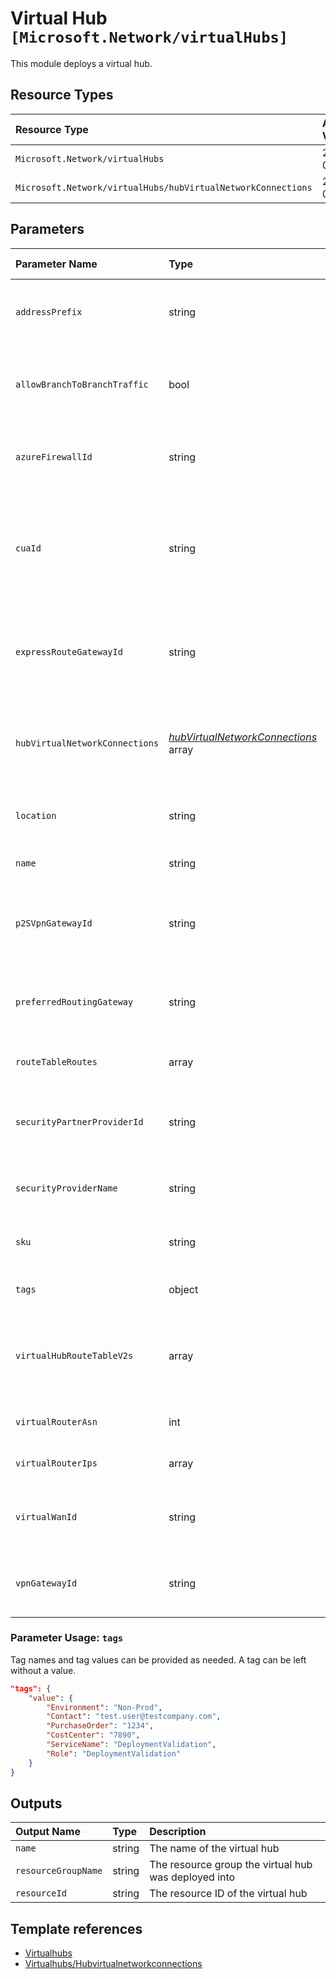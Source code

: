 # Virtual Hub `[Microsoft.Network/virtualHubs]`

This module deploys a virtual hub.

## Resource Types

| Resource Type | API Version |
| :-- | :-- |
| `Microsoft.Network/virtualHubs` | 2021-05-01 |
| `Microsoft.Network/virtualHubs/hubVirtualNetworkConnections` | 2021-05-01 |

## Parameters

| Parameter Name | Type | Default Value | Possible Values | Description |
| :-- | :-- | :-- | :-- | :-- |
| `addressPrefix` | string |  |  | Required. Address-prefix for this VirtualHub. |
| `allowBranchToBranchTraffic` | bool | `True` |  | Optional. Flag to control transit for VirtualRouter hub. |
| `azureFirewallId` | string |  |  | Optional. Resource ID of the Azure Firewall to link to |
| `cuaId` | string |  |  | Optional. Customer Usage Attribution ID (GUID). This GUID must be previously registered |
| `expressRouteGatewayId` | string |  |  | Optional. Resource ID of the Express Route Gateway to link to |
| `hubVirtualNetworkConnections` | _[hubVirtualNetworkConnections](hubVirtualNetworkConnections/readme.md)_ array | `[]` |  | Optional. Virtual network connections to create for the virtual hub. |
| `location` | string | `[resourceGroup().location]` |  | Optional. Location for all resources. |
| `name` | string |  |  | Required. The virtual hub name. |
| `p2SVpnGatewayId` | string |  |  | Optional. Resource ID of the Point-to-Site VPN Gateway to link to |
| `preferredRoutingGateway` | string |  | `[ExpressRoute, None, VpnGateway, ]` | Optional. The preferred routing gateway types |
| `routeTableRoutes` | array | `[]` |  | Optional. VirtualHub route tables |
| `securityPartnerProviderId` | string |  |  | Optional. ID of the Security Partner Provider to link to |
| `securityProviderName` | string |  |  | Optional. The Security Provider name. |
| `sku` | string | `Standard` |  | Optional. The sku of this VirtualHub. |
| `tags` | object | `{object}` |  | Optional. Tags of the resource. |
| `virtualHubRouteTableV2s` | array | `[]` |  | Optional. List of all virtual hub route table v2s associated with this VirtualHub. |
| `virtualRouterAsn` | int | `-1` |  | Optional. VirtualRouter ASN. |
| `virtualRouterIps` | array | `[]` |  | Optional. VirtualRouter IPs. |
| `virtualWanId` | string |  |  | Required. Resource ID of the virtual WAN to link to |
| `vpnGatewayId` | string |  |  | Optional. Resource ID of the VPN Gateway to link to |

### Parameter Usage: `tags`

Tag names and tag values can be provided as needed. A tag can be left without a value.

```json
"tags": {
    "value": {
        "Environment": "Non-Prod",
        "Contact": "test.user@testcompany.com",
        "PurchaseOrder": "1234",
        "CostCenter": "7890",
        "ServiceName": "DeploymentValidation",
        "Role": "DeploymentValidation"
    }
}
```

## Outputs

| Output Name | Type | Description |
| :-- | :-- | :-- |
| `name` | string | The name of the virtual hub |
| `resourceGroupName` | string | The resource group the virtual hub was deployed into |
| `resourceId` | string | The resource ID of the virtual hub |

## Template references

- [Virtualhubs](https://docs.microsoft.com/en-us/azure/templates/Microsoft.Network/2021-05-01/virtualHubs)
- [Virtualhubs/Hubvirtualnetworkconnections](https://docs.microsoft.com/en-us/azure/templates/Microsoft.Network/2021-05-01/virtualHubs/hubVirtualNetworkConnections)
